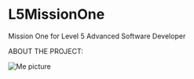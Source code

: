 # L5MissionOne

Mission One for Level 5 Advanced Software Developer

ABOUT THE PROJECT:

![Me picture](https://github.com/Jaxeus/L5MissionOne/assets/140988744/bf60c6af-81c8-4d78-915c-60c8df31dd5f)
